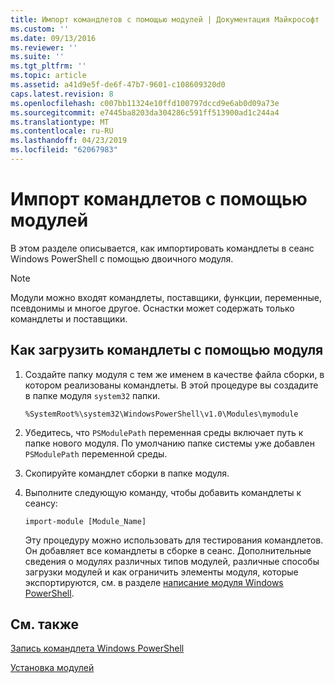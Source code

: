 ```yaml
---
title: Импорт командлетов с помощью модулей | Документация Майкрософт
ms.custom: ''
ms.date: 09/13/2016
ms.reviewer: ''
ms.suite: ''
ms.tgt_pltfrm: ''
ms.topic: article
ms.assetid: a41d9e5f-de6f-47b7-9601-c108609320d0
caps.latest.revision: 8
ms.openlocfilehash: c007bb11324e10ffd100797dccd9e6ab0d09a73e
ms.sourcegitcommit: e7445ba8203da304286c591ff513900ad1c244a4
ms.translationtype: MT
ms.contentlocale: ru-RU
ms.lasthandoff: 04/23/2019
ms.locfileid: "62067983"
---
```

# <a name="how-to-import-cmdlets-using-modules"></a>Импорт командлетов с помощью модулей

В этом разделе описывается, как импортировать командлеты в сеанс Windows PowerShell с помощью двоичного модуля.

> [!NOTE]
> Модули можно входят командлеты, поставщики, функции, переменные, псевдонимы и многое другое. Оснастки может содержать только командлеты и поставщики.

## <a name="how-to-load-cmdlets-using-a-module"></a>Как загрузить командлеты с помощью модуля

1. Создайте папку модуля с тем же именем в качестве файла сборки, в котором реализованы командлеты. В этой процедуре вы создадите в папке модуля `system32` папки.

   `%SystemRoot%\system32\WindowsPowerShell\v1.0\Modules\mymodule`

2. Убедитесь, что `PSModulePath` переменная среды включает путь к папке нового модуля. По умолчанию папке системы уже добавлен `PSModulePath` переменной среды.

3. Скопируйте командлет сборки в папке модуля.

4. Выполните следующую команду, чтобы добавить командлеты к сеансу:

   `import-module [Module_Name]`

   Эту процедуру можно использовать для тестирования командлетов. Он добавляет все командлеты в сборке в сеанс. Дополнительные сведения о модулях различных типов модулей, различные способы загрузки модулей и как ограничить элементы модуля, которые экспортируются, см. в разделе [написание модуля Windows PowerShell](../module/writing-a-windows-powershell-module.md).

## <a name="see-also"></a>См. также

[Запись командлета Windows PowerShell](./writing-a-windows-powershell-cmdlet.md)

[Установка модулей](../module/installing-a-powershell-module.md)